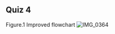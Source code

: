 ## Quiz 4 ##

Figure.1 Improved flowchart
![IMG_0364](https://user-images.githubusercontent.com/105724334/190480498-4d4d8028-82f6-403e-b9b4-3aa85a7fc124.jpg)
